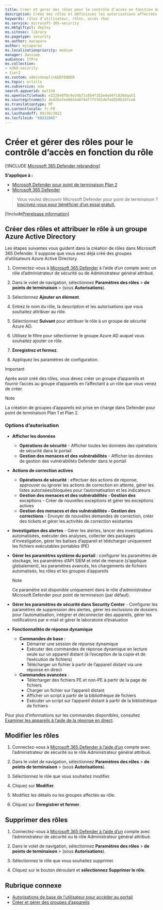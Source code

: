 ```yaml
---
title: Créer et gérer des rôles pour le contrôle d’accès en fonction du rôle
description: Créez des rôles et définissez les autorisations affectées au rôle dans le cadre de l’implémentation du contrôle d’accès en fonction du rôle dans le Microsoft 365 Defender
keywords: rôles d’utilisateur, rôles, accès rbac
ms.service: microsoft-365-security
ms.mktglfcycl: deploy
ms.sitesec: library
ms.pagetype: security
ms.author: macapara
author: mjcaparas
ms.localizationpriority: medium
manager: dansimp
audience: ITPro
ms.collection:
- m365-security
- tier2
ms.custom: admindeeplinkDEFENDER
ms.topic: article
ms.subservice: mde
search.appverid: met150
ms.openlocfilehash: e2229e0f0c4e34b71c054f352e4e94fc029daa51
ms.sourcegitcommit: 4e42bafee965446f44f7f57d1defed2b9b24fce8
ms.translationtype: MT
ms.contentlocale: fr-FR
ms.lasthandoff: 09/30/2022
ms.locfileid: "68232845"
---
```

# <a name="create-and-manage-roles-for-role-based-access-control"></a>Créer et gérer des rôles pour le contrôle d’accès en fonction du rôle

[!INCLUDE [Microsoft 365 Defender rebranding](../../includes/microsoft-defender.md)]

**S’applique à :**

- [Microsoft Defender pour point de terminaison Plan 2](https://go.microsoft.com/fwlink/?linkid=2154037)
- [Microsoft 365 Defender](https://go.microsoft.com/fwlink/?linkid=2118804)

> Vous voulez découvrir Microsoft Defender pour point de terminaison ? [Inscrivez-vous pour bénéficier d’un essai gratuit.](https://signup.microsoft.com/create-account/signup?products=7f379fee-c4f9-4278-b0a1-e4c8c2fcdf7e&ru=https://aka.ms/MDEp2OpenTrial?ocid=docs-wdatp-roles-abovefoldlink)

[!include[Prerelease information](../../includes/prerelease.md)]

## <a name="create-roles-and-assign-the-role-to-an-azure-active-directory-group"></a>Créer des rôles et attribuer le rôle à un groupe Azure Active Directory

Les étapes suivantes vous guident dans la création de rôles dans Microsoft 365 Defender. Il suppose que vous avez déjà créé des groupes d’utilisateurs Azure Active Directory.

1. Connectez-vous à <a href="https://go.microsoft.com/fwlink/p/?linkid=2077139" target="_blank">Microsoft 365 Defender</a> à l’aide d’un compte avec un rôle d’administrateur de sécurité ou de Administrateur général attribué.

2. Dans le volet de navigation, sélectionnez **Paramètres des rôles** \> **de points de terminaison** \> (sous **Autorisations**).

3. Sélectionnez **Ajouter un élément**.

4. Entrez le nom du rôle, la description et les autorisations que vous souhaitez attribuer au rôle.

5. Sélectionnez **Suivant** pour attribuer le rôle à un groupe de sécurité Azure AD.

6. Utilisez le filtre pour sélectionner le groupe Azure AD auquel vous souhaitez ajouter ce rôle.

7. **Enregistrez et fermez**.

8. Appliquez les paramètres de configuration.

> [!IMPORTANT]
> Après avoir créé des rôles, vous devez créer un groupe d’appareils et fournir l’accès au groupe d’appareils en l’affectant à un rôle que vous venez de créer.

> [!NOTE]
> La création de groupes d’appareils est prise en charge dans Defender pour point de terminaison Plan 1 et Plan 2.

### <a name="permission-options"></a>Options d’autorisation

- **Afficher les données**
  - **Opérations de sécurité** - Afficher toutes les données des opérations de sécurité dans le portail
  - **Gestion des menaces et des vulnérabilités** - Afficher les données de gestion des vulnérabilités Defender dans le portail

- **Actions de correction actives**
  - **Opérations de sécurité** : effectuer des actions de réponse, approuver ou ignorer les actions de correction en attente, gérer les listes autorisées/bloquées pour l’automatisation et les indicateurs
  - **Gestion des menaces et des vulnérabilités - Gestion des** exceptions - Créer de nouvelles exceptions et gérer les exceptions actives
  - **Gestion des menaces et des vulnérabilités - Gestion des corrections** - Envoyer de nouvelles demandes de correction, créer des tickets et gérer les activités de correction existantes

- **Investigation des alertes** - Gérer les alertes, lancer des investigations automatisées, exécuter des analyses, collecter des packages d’investigation, gérer les balises d’appareil et télécharger uniquement les fichiers exécutables portables (PE)

- **Gérer les paramètres système du portail** : configurer les paramètres de stockage, les paramètres d’API SIEM et intel de menace (s’applique globalement), les paramètres avancés, les chargements de fichiers automatisés, les rôles et les groupes d’appareils

    > [!NOTE]
    > Ce paramètre est disponible uniquement dans le rôle d’administrateur Microsoft Defender pour point de terminaison (par défaut).

- **Gérer les paramètres de sécurité dans Security Center** - Configurer les paramètres de suppression des alertes, gérer les exclusions de dossiers pour l’automatisation, intégrer et déconnecter des appareils, gérer les notifications par e-mail et gérer le laboratoire d’évaluation

- **Fonctionnalités de réponse dynamique**
  - **Commandes de base** :
    - Démarrer une session de réponse dynamique
    - Exécuter des commandes de réponse dynamique en lecture seule sur un appareil distant (à l’exception de la copie et de l’exécution de fichiers)
    - Télécharger un fichier à partir de l’appareil distant via une réponse en direct
  - **Commandes avancées** :
    - Télécharger des fichiers PE et non-PE à partir de la page de fichiers
    - Charger un fichier sur l’appareil distant
    - Afficher un script à partir de la bibliothèque de fichiers
    - Exécuter un script sur l’appareil distant à partir de la bibliothèque de fichiers

Pour plus d’informations sur les commandes disponibles, consultez [Examiner les appareils à l’aide de la réponse en direct](live-response.md).

## <a name="edit-roles"></a>Modifier les rôles

1. Connectez-vous à <a href="https://go.microsoft.com/fwlink/p/?linkid=2077139" target="_blank">Microsoft 365 Defender à l’aide d’un</a> compte avec l’administrateur de sécurité ou le rôle Administrateur général attribué.

2. Dans le volet de navigation, sélectionnez **Paramètres des rôles** \> **de points de terminaison** \> (sous **Autorisations**).

3. Sélectionnez le rôle que vous souhaitez modifier.

4. Cliquez sur **Modifier**.

5. Modifiez les détails ou les groupes affectés au rôle.

6. Cliquez sur **Enregistrer et fermer**.

## <a name="delete-roles"></a>Supprimer des rôles

1. Connectez-vous à <a href="https://go.microsoft.com/fwlink/p/?linkid=2077139" target="_blank">Microsoft 365 Defender à l’aide d’un</a> compte avec l’administrateur de sécurité ou le rôle Administrateur général attribué.

2. Dans le volet de navigation, sélectionnez **Paramètres des rôles** \> **de points de terminaison** \> (sous **Autorisations**).

3. Sélectionnez le rôle que vous souhaitez supprimer.

4. Cliquez sur le bouton déroulant et **sélectionnez Supprimer le rôle**.

## <a name="related-topic"></a>Rubrique connexe

- [Autorisations de base de l’utilisateur pour accéder au portail](basic-permissions.md)
- [Créer et gérer des groupes d’appareils](machine-groups.md)
